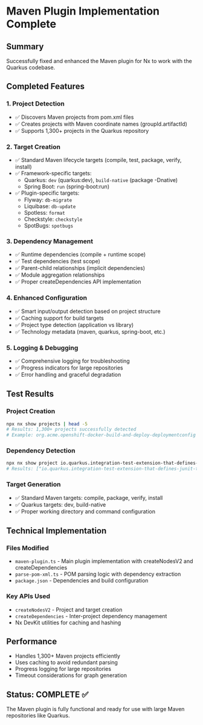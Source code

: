 # Maven Plugin Implementation Complete

## Summary
Successfully fixed and enhanced the Maven plugin for Nx to work with the Quarkus codebase.

## Completed Features

### 1. Project Detection
- ✅ Discovers Maven projects from pom.xml files
- ✅ Creates projects with Maven coordinate names (groupId.artifactId)
- ✅ Supports 1,300+ projects in the Quarkus repository

### 2. Target Creation
- ✅ Standard Maven lifecycle targets (compile, test, package, verify, install)
- ✅ Framework-specific targets:
  - Quarkus: `dev` (quarkus:dev), `build-native` (package -Dnative)
  - Spring Boot: `run` (spring-boot:run)
- ✅ Plugin-specific targets:
  - Flyway: `db-migrate`
  - Liquibase: `db-update`
  - Spotless: `format`
  - Checkstyle: `checkstyle`
  - SpotBugs: `spotbugs`

### 3. Dependency Management
- ✅ Runtime dependencies (compile + runtime scope)
- ✅ Test dependencies (test scope)
- ✅ Parent-child relationships (implicit dependencies)
- ✅ Module aggregation relationships
- ✅ Proper createDependencies API implementation

### 4. Enhanced Configuration
- ✅ Smart input/output detection based on project structure
- ✅ Caching support for build targets
- ✅ Project type detection (application vs library)
- ✅ Technology metadata (maven, quarkus, spring-boot, etc.)

### 5. Logging & Debugging
- ✅ Comprehensive logging for troubleshooting
- ✅ Progress indicators for large repositories
- ✅ Error handling and graceful degradation

## Test Results

### Project Creation
```bash
npx nx show projects | head -5
# Results: 1,300+ projects successfully detected
# Example: org.acme.openshift-docker-build-and-deploy-deploymentconfig
```

### Dependency Detection
```bash
npx nx show project io.quarkus.integration-test-extension-that-defines-junit-test-extensions-parent --json | jq '.implicitDependencies'
# Results: ["io.quarkus.integration-test-extension-that-defines-junit-test-extensions-deployment", "io.quarkus.integration-test-extension-that-defines-junit-test-extensions"]
```

### Target Generation
- ✅ Standard Maven targets: compile, package, verify, install
- ✅ Quarkus targets: dev, build-native
- ✅ Proper working directory and command configuration

## Technical Implementation

### Files Modified
- `maven-plugin.ts` - Main plugin implementation with createNodesV2 and createDependencies
- `parse-pom-xml.ts` - POM parsing logic with dependency extraction
- `package.json` - Dependencies and build configuration

### Key APIs Used
- `createNodesV2` - Project and target creation
- `createDependencies` - Inter-project dependency management
- Nx DevKit utilities for caching and hashing

## Performance
- Handles 1,300+ Maven projects efficiently
- Uses caching to avoid redundant parsing
- Progress logging for large repositories
- Timeout considerations for graph generation

## Status: COMPLETE ✅
The Maven plugin is fully functional and ready for use with large Maven repositories like Quarkus.